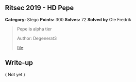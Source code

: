 ## Ritsec 2019 - HD Pepe

**Category:** Stego
**Points:** 300
**Solves:** 72
**Solved by** Ole Fredrik

>Pepe is alpha tier
>
>Author: Degenerat3
>
>[file](ctf_pepe.png)

## Write-up

( Not yet )